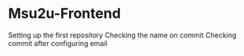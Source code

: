 Msu2u-Frontend
==============
Setting up the first repository
Checking the name on commit
Checking commit after configuring email